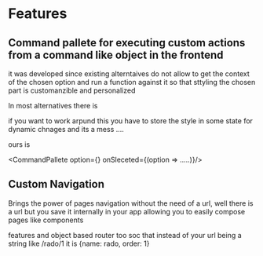 # Features

## Command pallete for executing custom actions from a command like object in the frontend
it was developed since existing alterntaives do not allow to get the context of the chosen option and run a function against it so that sttyling the chosen part is customanzible and personalized

In most alternatives there is 
<CommandPallet options={...} onSlected={..some_style}/>

if you want to work arpund this you have to store the style in some state for dynamic chnages and its a mess ....

ours is 

<CommandPallete option={} onSleceted={(option => .....)}/>



## Custom Navigation

Brings the power of pages navigation without the need of a url, well there is a url but you save it internally in your app allowing you to easily compose pages like components 

features and object based router too soc that instead of your url being a string like /rado/1 it is {name: rado, order: 1}
